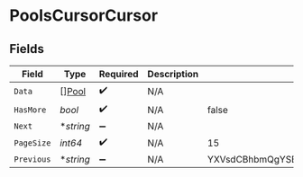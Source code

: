 # PoolsCursorCursor


## Fields

| Field                                        | Type                                         | Required                                     | Description                                  | Example                                      |
| -------------------------------------------- | -------------------------------------------- | -------------------------------------------- | -------------------------------------------- | -------------------------------------------- |
| `Data`                                       | [][Pool](../../models/shared/pool.md)        | :heavy_check_mark:                           | N/A                                          |                                              |
| `HasMore`                                    | *bool*                                       | :heavy_check_mark:                           | N/A                                          | false                                        |
| `Next`                                       | **string*                                    | :heavy_minus_sign:                           | N/A                                          |                                              |
| `PageSize`                                   | *int64*                                      | :heavy_check_mark:                           | N/A                                          | 15                                           |
| `Previous`                                   | **string*                                    | :heavy_minus_sign:                           | N/A                                          | YXVsdCBhbmQgYSBtYXhpbXVtIG1heF9yZXN1bHRzLol= |